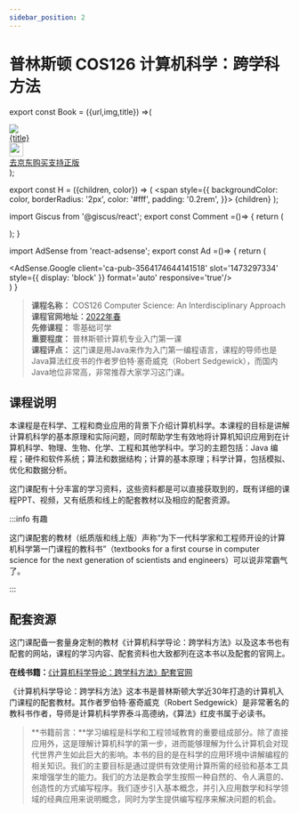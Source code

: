```yaml
---
sidebar_position: 2
---
```


# 普林斯顿 COS126 计算机科学：跨学科方法  
 
export const Book = ({url,img,title}) =>(
<div class="bookitem">
  <a href={url} target="_blank" class="book-content">
    <div class="book-img">
      <img src={img} />
    </div>
    <div class="book-detail">
      <div class="book-title">{title}</div>
      <div class="boook-desc">
        <img width="25" height="25" src="https://hackweek-1251009918.cos.ap-shanghai.myqcloud.com/hackway/cs/jd.svg" />
        <div class="book-jd">去京东购买支持正版</div>
      </div>
    </div>
  </a>
  </div> 
);

export const H = ({children, color}) => (
  <span
    style={{
      backgroundColor: color,
      borderRadius: '2px',
      color: '#fff',
      padding: '0.2rem',
    }}>
    {children}
  </span>
);

import Giscus from '@giscus/react';
export const Comment =()=> {
  return (
   <div className="comments-container">
      <Giscus
        src="https://giscus.app/client.js"
        id="comments"
        repo="lidongyx/hackwaydoc"
        repoId="R_kgDOHUMOyA"
        category="Announcements"
        categoryId="DIC_kwDOHUMOyM4CPCtD"
        mapping="title"
        reactionsEnabled="1"
        emitMetadata="0"
        inputPosition="top"
        theme="light"
        lang="zh-CN"
        crossorigin="anonymous"
      />
    </div>
  );
}

import AdSense from 'react-adsense';
export const Ad =()=> {
  return (
    <div className="ad-container">
      <AdSense.Google
        client='ca-pub-3564174644141518'
        slot='1473297334'
        style={{ display: 'block' }}
        format='auto'
        responsive='true'/>
    </div>
  )
}


>**课程名称：** COS126 Computer Science: An Interdisciplinary Approach  
**课程官网地址：**[2022年春](https://www.cs.princeton.edu/courses/archive/spr22/cos126/)  
**先修课程：** 零基础可学  
**重要程度：** 普林斯顿计算机专业入门第一课       
**课程评点：** 这门课是用Java来作为入门第一编程语言，课程的导师也是Java算法红皮书的作者罗伯特·塞奇威克（Robert Sedgewick），而国内Java地位非常高，非常推荐大家学习这门课。    


## 课程说明
本课程是在科学、工程和商业应用的背景下介绍计算机科学。本课程的目标是讲解计算机科学的基本原理和实际问题，同时帮助学生有效地将计算机知识应用到在计算机科学、物理、生物、化学、工程和其他学科中。学习的主题包括：Java 编程；硬件和软件系统；算法和数据结构；计算的基本原理；科学计算，包括模拟、优化和数据分析。

这门课配有十分丰富的学习资料，这些资料都是可以直接获取到的，既有详细的课程PPT、视频，又有纸质和线上的配套教材以及相应的配套资源。

:::info 有趣

这门课配套的教材（纸质版和线上版）声称“为下一代科学家和工程师开设的计算机科学第一门课程的教科书”（textbooks for a first course in computer science for the next generation of scientists and engineers）可以说非常霸气了。

:::

## 配套资源
这门课配备一套量身定制的教材《计算机科学导论：跨学科方法》以及这本书也有配套的网站，课程的学习内容、配套资料也大致都列在这本书以及配套的官网上。

**在线书籍：**[《计算机科学导论：跨学科方法》配套官网](https://introcs.cs.princeton.edu/java/home/)

《计算机科学导论：跨学科方法》这本书是普林斯顿大学近30年打造的计算机入门课程的配套教材。其作者罗伯特·塞奇威克（Robert Sedgewick）是非常著名的教科书作者，导师是计算机科学界泰斗高德纳，《算法》红皮书属于必读书。

>**书籍前言：**学习编程是科学和工程领域教育的重要组成部分。除了直接应用外，这是理解计算机科学的第一步，进而能够理解为什么计算机会对现代世界产生如此巨大的影响。本书的目的是在科学的应用环境中讲解编程的相关知识。我们的主要目标是通过提供有效使用计算所需的经验和基本工具来增强学生的能力。我们的方法是教会学生按照一种自然的、令人满意的、创造性的方式编写程序。我们逐步引入基本概念，并引入应用数学和科学领域的经典应用来说明概念，同时为学生提供编写程序来解决问题的机会。

<Book img="https://hackweek-1251009918.cos.ap-shanghai.myqcloud.com/hackway/cs/s33545766.jpeg" url="https://item.jd.com/12794096.html" title="计算机科学导论：跨学科方法"></Book>







<Comment></Comment>

